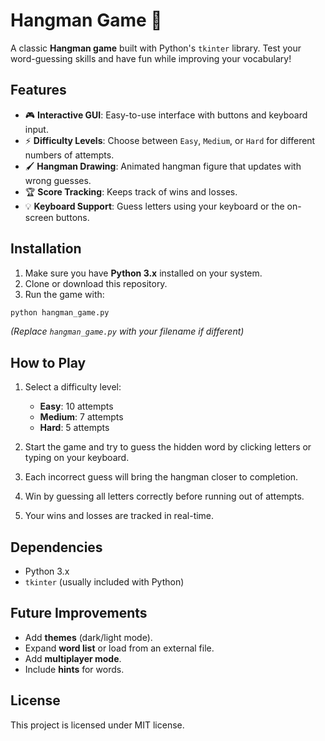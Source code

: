 # Hangman Game 🎯

A classic **Hangman game** built with Python's `tkinter` library. Test your word-guessing skills and have fun while improving your vocabulary!

## Features

* 🎮 **Interactive GUI**: Easy-to-use interface with buttons and keyboard input.
* ⚡ **Difficulty Levels**: Choose between `Easy`, `Medium`, or `Hard` for different numbers of attempts.
* 🖌 **Hangman Drawing**: Animated hangman figure that updates with wrong guesses.
* 🏆 **Score Tracking**: Keeps track of wins and losses.
* 💡 **Keyboard Support**: Guess letters using your keyboard or the on-screen buttons.


## Installation

1. Make sure you have **Python 3.x** installed on your system.
2. Clone or download this repository.
3. Run the game with:

```bash
python hangman_game.py
```

*(Replace `hangman_game.py` with your filename if different)*

## How to Play

1. Select a difficulty level:

   * **Easy**: 10 attempts
   * **Medium**: 7 attempts
   * **Hard**: 5 attempts
2. Start the game and try to guess the hidden word by clicking letters or typing on your keyboard.
3. Each incorrect guess will bring the hangman closer to completion.
4. Win by guessing all letters correctly before running out of attempts.
5. Your wins and losses are tracked in real-time.


## Dependencies

* Python 3.x
* `tkinter` (usually included with Python)

## Future Improvements

* Add **themes** (dark/light mode).
* Expand **word list** or load from an external file.
* Add **multiplayer mode**.
* Include **hints** for words.

## License

This project is licensed under MIT license.

